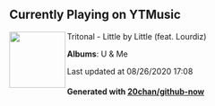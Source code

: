 ## Currently Playing on YTMusic

[<img align="left" width="100" src="https://lh3.googleusercontent.com/t8ecJEKVBwitjsaBFk6I7m368fi3_vNhX1LKQSQio7IZa6RLYJXrOUQdVLdZ6CYToao_qBq0wMPaxkbo">](https://music.youtube.com/channel/UCFovJ6oJ3ITB-ZXdrskKT5Q)

Tritonal - Little by Little (feat. Lourdiz)

**Albums**: U & Me

Last updated at 08/26/2020 17:08

#### Generated with [20chan/github-now](https://github.com/20chan/github-now)


<!--
**20chan/20chan** is a ✨ _special_ ✨ repository because its `README.md` (this file) appears on your GitHub profile.

Here are some ideas to get you started:

- 🔭 I’m currently working on ...
- 🌱 I’m currently learning ...
- 👯 I’m looking to collaborate on ...
- 🤔 I’m looking for help with ...
- 💬 Ask me about ...
- 📫 How to reach me: ...
- 😄 Pronouns: ...
- ⚡ Fun fact: ...
-->

